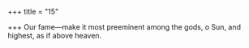+++
title = "15"

+++
Our fame—make it most preeminent among the gods, o Sun,
and highest, as if above heaven.